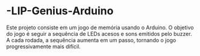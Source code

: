 # -LIP-Genius-Arduino
Este projeto consiste em um jogo de memória usando o Arduino. O objetivo do jogo é seguir a sequência de LEDs acesos e sons emitidos pelo buzzer. A cada rodada, a sequência aumenta em um passo, tornando o jogo progressivamente mais difícil.
